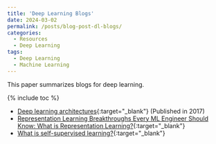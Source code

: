 ```yaml
---
title: 'Deep Learning Blogs'
date: 2024-03-02
permalink: /posts/blog-post-dl-blogs/
categories:
  - Resources
  - Deep Learning  
tags:
  - Deep Learning
  - Machine Learning  
---
```


This paper summarizes blogs for deep learning.

{% include toc %}

* [Deep learning architectures](https://developer.ibm.com/articles/cc-machine-learning-deep-learning-architectures/){:target="_blank"} (Published in 2017)
* [Representation Learning Breakthroughs Every ML Engineer Should Know: What is Representation Learning?](https://medium.com/radix-ai-blog/representation-learning-breakthroughs-what-is-representation-learning-5dda2e2fed2e){:target="_blank"}
* [What is self-supervised learning?](https://www.ibm.com/topics/self-supervised-learning){:target="_blank"}
